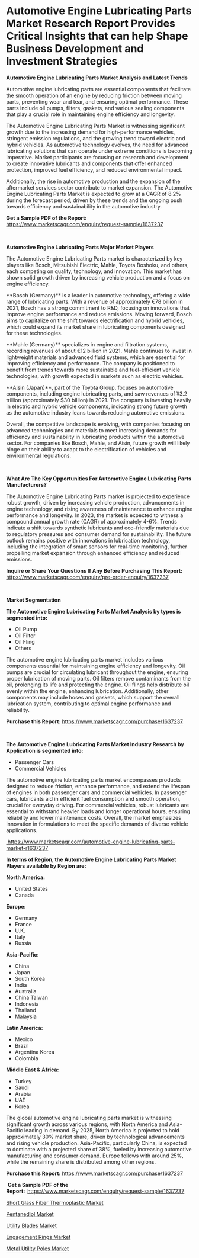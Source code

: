 <p><h1>Automotive Engine Lubricating Parts Market Research Report Provides Critical Insights that can help Shape Business Development and Investment Strategies</h1></p><p><strong>Automotive Engine Lubricating Parts Market Analysis and Latest Trends</strong></p>
<p><p>Automotive engine lubricating parts are essential components that facilitate the smooth operation of an engine by reducing friction between moving parts, preventing wear and tear, and ensuring optimal performance. These parts include oil pumps, filters, gaskets, and various sealing components that play a crucial role in maintaining engine efficiency and longevity.</p><p>The Automotive Engine Lubricating Parts Market is witnessing significant growth due to the increasing demand for high-performance vehicles, stringent emission regulations, and the growing trend toward electric and hybrid vehicles. As automotive technology evolves, the need for advanced lubricating solutions that can operate under extreme conditions is becoming imperative. Market participants are focusing on research and development to create innovative lubricants and components that offer enhanced protection, improved fuel efficiency, and reduced environmental impact.</p><p>Additionally, the rise in automotive production and the expansion of the aftermarket services sector contribute to market expansion. The Automotive Engine Lubricating Parts Market is expected to grow at a CAGR of 8.2% during the forecast period, driven by these trends and the ongoing push towards efficiency and sustainability in the automotive industry.</p></p>
<p><strong>Get a Sample PDF of the Report:&nbsp;</strong> <a href="https://www.marketscagr.com/enquiry/request-sample/1637237">https://www.marketscagr.com/enquiry/request-sample/1637237</a></p>
<p>&nbsp;</p>
<p><strong>Automotive Engine Lubricating Parts Major Market Players</strong></p>
<p><p>The Automotive Engine Lubricating Parts market is characterized by key players like Bosch, Mitsubishi Electric, Mahle, Toyota Boshoku, and others, each competing on quality, technology, and innovation. This market has shown solid growth driven by increasing vehicle production and a focus on engine efficiency.</p><p>**Bosch (Germany)** is a leader in automotive technology, offering a wide range of lubricating parts. With a revenue of approximately €78 billion in 2021, Bosch has a strong commitment to R&D, focusing on innovations that improve engine performance and reduce emissions. Moving forward, Bosch aims to capitalize on the shift towards electrification and hybrid vehicles, which could expand its market share in lubricating components designed for these technologies.</p><p>**Mahle (Germany)** specializes in engine and filtration systems, recording revenues of about €12 billion in 2021. Mahle continues to invest in lightweight materials and advanced fluid systems, which are essential for improving efficiency and performance. The company is positioned to benefit from trends towards more sustainable and fuel-efficient vehicle technologies, with growth expected in markets such as electric vehicles.</p><p>**Aisin (Japan)**, part of the Toyota Group, focuses on automotive components, including engine lubricating parts, and saw revenues of ¥3.2 trillion (approximately $30 billion) in 2021. The company is investing heavily in electric and hybrid vehicle components, indicating strong future growth as the automotive industry leans towards reducing automotive emissions.</p><p>Overall, the competitive landscape is evolving, with companies focusing on advanced technologies and materials to meet increasing demands for efficiency and sustainability in lubricating products within the automotive sector. For companies like Bosch, Mahle, and Aisin, future growth will likely hinge on their ability to adapt to the electrification of vehicles and environmental regulations.</p></p>
<p>&nbsp;</p>
<p><strong>What Are The Key Opportunities For Automotive Engine Lubricating Parts Manufacturers?</strong></p>
<p><p>The Automotive Engine Lubricating Parts market is projected to experience robust growth, driven by increasing vehicle production, advancements in engine technology, and rising awareness of maintenance to enhance engine performance and longevity. In 2023, the market is expected to witness a compound annual growth rate (CAGR) of approximately 4-6%. Trends indicate a shift towards synthetic lubricants and eco-friendly materials due to regulatory pressures and consumer demand for sustainability. The future outlook remains positive with innovations in lubrication technology, including the integration of smart sensors for real-time monitoring, further propelling market expansion through enhanced efficiency and reduced emissions.</p></p>
<p><strong>Inquire or Share Your Questions If Any Before Purchasing This Report:</strong> <a href="https://www.marketscagr.com/enquiry/pre-order-enquiry/1637237">https://www.marketscagr.com/enquiry/pre-order-enquiry/1637237</a></p>
<p>&nbsp;</p>
<p><strong>Market Segmentation</strong></p>
<p><strong>The Automotive Engine Lubricating Parts Market Analysis by types is segmented into:</strong></p>
<p><ul><li>Oil Pump</li><li>Oil Filter</li><li>Oil Fling</li><li>Others</li></ul></p>
<p><p>The automotive engine lubricating parts market includes various components essential for maintaining engine efficiency and longevity. Oil pumps are crucial for circulating lubricant throughout the engine, ensuring proper lubrication of moving parts. Oil filters remove contaminants from the oil, prolonging its life and protecting the engine. Oil flings help distribute oil evenly within the engine, enhancing lubrication. Additionally, other components may include hoses and gaskets, which support the overall lubrication system, contributing to optimal engine performance and reliability.</p></p>
<p><strong>Purchase this Report:&nbsp;</strong><a href="https://www.marketscagr.com/purchase/1637237">https://www.marketscagr.com/purchase/1637237</a></p>
<p>&nbsp;</p>
<p><strong>The Automotive Engine Lubricating Parts Market Industry Research by Application is segmented into:</strong></p>
<p><ul><li>Passenger Cars</li><li>Commercial Vehicles</li></ul></p>
<p><p>The automotive engine lubricating parts market encompasses products designed to reduce friction, enhance performance, and extend the lifespan of engines in both passenger cars and commercial vehicles. In passenger cars, lubricants aid in efficient fuel consumption and smooth operation, crucial for everyday driving. For commercial vehicles, robust lubricants are essential to withstand heavier loads and longer operational hours, ensuring reliability and lower maintenance costs. Overall, the market emphasizes innovation in formulations to meet the specific demands of diverse vehicle applications.</p></p>
<p><a href="https://www.marketscagr.com/automotive-engine-lubricating-parts-market-r1637237">&nbsp;https://www.marketscagr.com/automotive-engine-lubricating-parts-market-r1637237</a></p>
<p><strong>In terms of Region, the Automotive Engine Lubricating Parts Market Players available by Region are:</strong></p>
<p>
    <p> <strong> North America: </strong>
        <ul>
            <li>United States</li>
            <li>Canada</li>
        </ul>
        </p> 
    <p> <strong> Europe: </strong>
        <ul>
            <li>Germany</li>
            <li>France</li>
            <li>U.K.</li>
            <li>Italy</li>
            <li>Russia</li>
        </ul>
        </p> 
    <p> <strong> Asia-Pacific: </strong>
        <ul>
            <li>China</li>
            <li>Japan</li>
            <li>South Korea</li>
            <li>India</li>
            <li>Australia</li>
            <li>China Taiwan</li>
            <li>Indonesia</li>
            <li>Thailand</li>
            <li>Malaysia</li>
        </ul>
        </p> 
    <p> <strong> Latin America: </strong>
        <ul>
            <li>Mexico</li>
            <li>Brazil</li>
            <li>Argentina Korea</li>
            <li>Colombia</li>
        </ul>
        </p> 
    <p> <strong> Middle East & Africa: </strong>
        <ul>
            <li>Turkey</li>
            <li>Saudi</li>
            <li>Arabia</li>
            <li>UAE</li>
            <li>Korea</li>
        </ul>
    </p>
    </p>
<p><p>The global automotive engine lubricating parts market is witnessing significant growth across various regions, with North America and Asia-Pacific leading in demand. By 2025, North America is projected to hold approximately 30% market share, driven by technological advancements and rising vehicle production. Asia-Pacific, particularly China, is expected to dominate with a projected share of 38%, fueled by increasing automotive manufacturing and consumer demand. Europe follows with around 25%, while the remaining share is distributed among other regions.</p></p>
<p><strong>Purchase this Report: </strong><a href="https://www.marketscagr.com/purchase/1637237">https://www.marketscagr.com/purchase/1637237</a></p>
<p>&nbsp;<strong>Get a Sample PDF of the Report:&nbsp;&nbsp;</strong><a href="https://www.marketscagr.com/enquiry/request-sample/1637237">https://www.marketscagr.com/enquiry/request-sample/1637237</a></p>
<p><strong></strong></p>
<p><p><a href="https://medium.com/@tuanpinolx109a7_57219/how-regional-and-global-trends-are-shaping-the-short-glass-fiber-thermoplastic-market-for-the-year-dce394a4c720">Short Glass Fiber Thermoplastic Market</a></p><p><a href="https://medium.com/@muhammadasraf467_64671/pentanediol-industry-insights-report-analyzing-pentanediol-market-trends-applications-and-03d3bb8718af?postPublishedType=repub">Pentanediol Market</a></p><p><a href="https://issuu.com/reportprime-2/docs/utility-blades-market-size-2030.ppt_2f3e62990c4d0b">Utility Blades Market</a></p><p><a href="https://issuu.com/reportprime-2/docs/engagement-rings-market-size-2030.p_1a1680246c3c8f">Engagement Rings Market</a></p><p><a href="https://www.linkedin.com/pulse/global-metal-utility-poles-market-status-2024-2031-forecast-nabye?trackingId=Ydx6OPexTyOSSCxZ80Dp2A%3D%3D">Metal Utility Poles Market</a></p></p>
